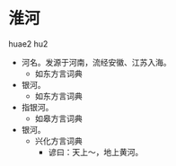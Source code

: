 





# 淮河
huae2 hu2
+ 河名。发源于河南，流经安徽、江苏入海。
  * 如东方言词典
+ 银河。
  * 如东方言词典
+ 指银河。
  * 如皋方言词典
+ 银河。
  * 兴化方言词典
    - 谚曰：天上～，地上黄河。
